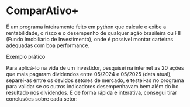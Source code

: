 # ComparAtivo+

É um programa inteiramente feito em python que calcule e exibe a rentabilidade, o risco e o desempenho de qualquer ação brasileira ou FII (Fundo Imobilíario de Investimento), onde é possível montar carteiras adequadas com boa performance.

Exemplo prático

Para aplicá-lo na vida de um investidor, pesquisei na internet as 20 ações que mais pagaram dividendos entre 05/2024 e 05/2025 (data atual), separei-as entre os devidos setores de mercado, e testei-as no programa para validar se os outros indicadores desempenhavam bem além do bo resultado nos dividendos. 
E de forma rápida e interativa, consegui tirar conclusões sobre cada setor:


